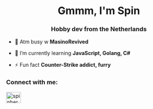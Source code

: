 <h1 align="center">Gmmm, I'm Spin</h1>
<h3 align="center">Hobby dev from the Netherlands</h3>

- 🔭 Atm busy w **MasinoRevived**

- 🌱 I’m currently learning **JavaScript, Golang, C#**

- ⚡ Fun fact **Counter-Strike addict, furry**

<h3 align="left">Connect with me:</h3>
<p align="left">
<a href="https://twitter.com/spinherder" target="blank"><img align="center" src="https://raw.githubusercontent.com/rahuldkjain/github-profile-readme-generator/master/src/images/icons/Social/twitter.svg" alt="spinherder" height="30" width="40" /></a>
</p>
